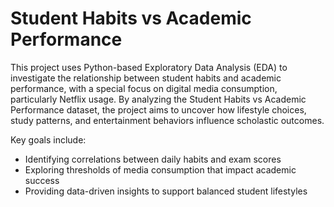 # Student Habits vs Academic Performance
This project uses Python-based Exploratory Data Analysis (EDA) to investigate the relationship between student habits and academic performance, with a special focus on digital media consumption, particularly Netflix usage. By analyzing the Student Habits vs Academic Performance dataset, the project aims to uncover how lifestyle choices, study patterns, and entertainment behaviors influence scholastic outcomes.

Key goals include:
- Identifying correlations between daily habits and exam scores
- Exploring thresholds of media consumption that impact academic success
- Providing data-driven insights to support balanced student lifestyles
